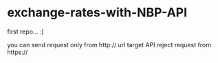 # exchange-rates-with-NBP-API
first repo... :)

you can send request only from http:// url 
target API reject request from https://
